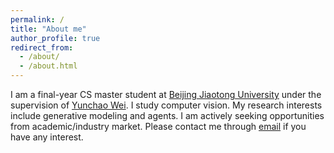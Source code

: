 ```yaml
---
permalink: /
title: "About me"
author_profile: true
redirect_from: 
  - /about/
  - /about.html
---
```

I am a final-year CS master student at [Beijing Jiaotong University](https://www.bjtu.edu.cn/) under the supervision of [Yunchao Wei](https://weiyc.github.io/). I study computer vision. My research interests include generative modeling and agents. I am actively seeking opportunities from academic/industry market. Please contact me through [email](mailto:sunjialong@bjtu.edu.cn) if you have any interest.
